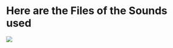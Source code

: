 # Here are the Files of the Sounds used
![](https://github.com/Shadow-Rhodium/MemePad/blob/main/Sounds/Memepad.png?raw=true)
